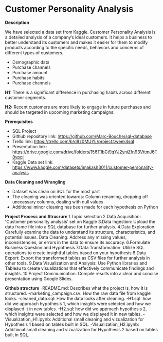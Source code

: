 # Customer Personality Analysis

**Description**

We have selected a data set from Kaggle.
Customer Personality Analysis is a detailed analysis of a company’s ideal customers. It helps a business to better understand its customers and makes it easier for them to modify products according to the specific needs, behaviors and concerns of different types of customers.

- Demographic data
- Purchase channels
- Purchase amount
- Purchase habits
- Purchase channels

**H1:**
There is a significant difference in purchasing habits across different customer segments.

**H2:**
Recent customers are more likely to engage in future purchases and should be targeted in upcoming marketing campaigns.

**Prerequisites**
- SQL Project
- Github repository link: https://github.com/Marc-Bouche/sql-database
- Trello link: https://trello.com/b/d8z0MUYL/project4week4sql
- Presentation link: https://drive.google.com/drive/folders/156T1bCt9qYJ2yniZfn93VttmJ6T8ypqi
- Kaggle Data set link: https://www.kaggle.com/datasets/imakash3011/customer-personality-analysis

**Data Cleaning and Wrangling**
- Dataset was clean on SQL for the most part
- The cleaning was oriented towards: Column renaming, dropping off unecessary columns, dealing with null values
- Additional minor cleaning has been made for each hypothesis on Python

**Project Process and Strucrure**
1.Topic selection
2.Data Acquisition: 'Customer personality analysis' set on Kaggle
3.Data Ingestion: Upload the data frame file into a SQL database for further analysis.
4.Data Exploration: Carefully examine the data to understand its structure, characteristics, and potential issues.
Data Cleaning: Address any missing values, inconsistencies, or errors in the data to ensure its accuracy.
6.Formulate Business Question and Hypothesis
7.Data Transformation: Utilize SQL operations to create insightful tables based on your hypothesis
8.Data Export: Export the transformed tables as CSV files for further analysis in other tools.
9.Data Visualization and Analysis: Use Python libraries and Tableau to create visualizations that effectively communicate findings and insights.
10.Project Communication: Compile results into a clear and concise presentation using Google Slides.

**Github structure**
-README.md: Describes what the project is, how it is structured.
-marketing_campaign.csv: How the raw data file from kaggle looks.
-cleaned_data.sql: How the data looks after cleaning.
-H1.sql: how did we approach hypothesis 1, which insights were selected and how we displayed it in new tables.
-H2.sql: how did we approach hypothesis 2, which insights were selected and how we displayed it in new tables.
-Visualization_H1.ipynb: Additional small cleaning and vizualization for Hypothesis 1 based on tables built in SQL.
-Visualization_H2.ipynb: Additional small cleaning and vizualization for Hypothesis 2 based on tables built in SQL.



